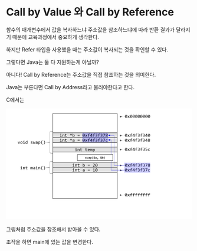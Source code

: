 # Call by Value 와 Call by Reference

함수의 매개변수에서 값을 복사하느냐 주소값을 참조하느냐에 따라 반환 결과가 달라지기 때문에 교육과정에서 중요하게 생각한다.

하지만 Refer 타입을 사용했을 때는 주소값이 복사되는 것을 확인할 수 있다.

그렇다면 Java는 둘 다 지원하는게 아닐까?

아니다! Call by Reference는 주소값을 직접 참조하는 것을 의미한다.

Java는 부른다면 Call by Address라고 불러야한다고 한다.



C에서는

![image-20230428120654958](images/image-20230428120654958.png)

그림처럼 주소값을 참조해서 받아올 수 있다.

조작을 하면 main에 있는 값을 변경한다.



